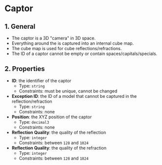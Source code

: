 # Captor

## 1. General

- The captor is a 3D "camera" in 3D space.
- Everything around the is captured into an internal cube map.
- The cube map is used for cube reflections/refractions.
- The ID of a captor cannot be empty or contain spaces/capitals/specials.

## 2. Properties

- **ID**: the identifier of the captor
  - Type: `string`
  - Constraints: must be unique, cannot be changed
- **Exception ID**: the ID of a model that cannot be captured in the reflection/refraction
  - Type: `string`
  - Constraints: none
- **Position**: the XYZ position of the captor
  - Type: `decimal3`
  - Constraints: none
- **Reflection Quality**: the quality of the reflection
  - Type: `integer`
  - Constraints: between `128` and `1024`
- **Reflection Quality**: the quality of the refraction
  - Type: `integer`
  - Constraints: between `128` and `1024`
